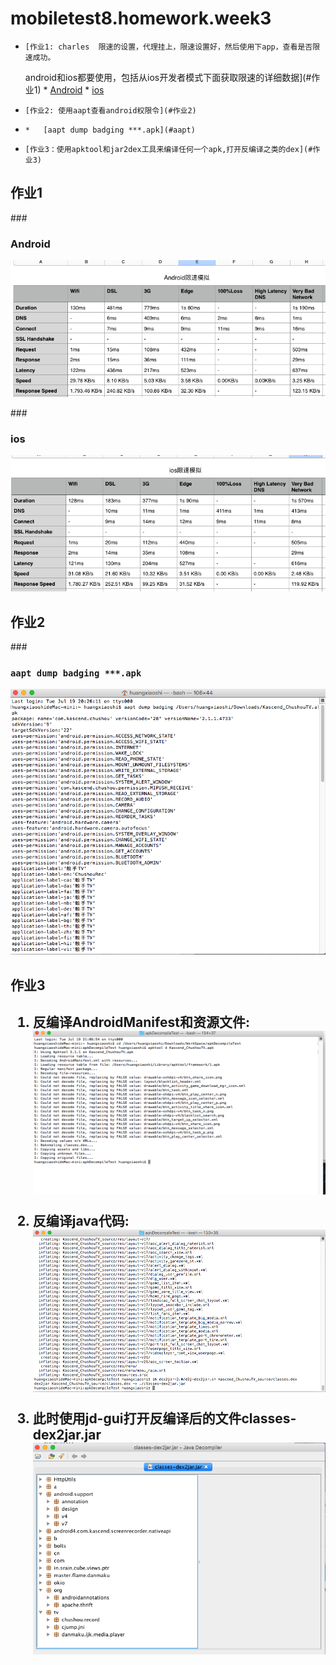 # mobiletest8.homework.week3
*     [作业1: charles  限速的设置，代理挂上，限速设置好，然后使用下app，查看是否限速成功。
  android和ios都要使用，包括从ios开发者模式下面获取限速的详细数据](#作业1)
      *   [Android](#android)
      *   [ios](#ios)
*     [作业2: 使用aapt查看android权限令](#作业2)
*     *   [aapt dump badging ***.apk](#aapt)
*     [作业3：使用apktool和jar2dex工具来编译任何一个apk,打开反编译之类的dex](#作业3)



<h2 id="作业1">作业1</h2>  

###<h3 id="android">Android</h3>

![alt text][img01]  

###<h3 id="ios">ios</h3>

![alt text][img02]  


  [img01]: https://github.com/emmahuang/mobiletest8.homework.emma/blob/master/week3/src/common/images/AndroidSimulation.png
  [img02]: https://github.com/emmahuang/mobiletest8.homework.emma/blob/master/week3/src/common/images/iosSimulation.png
  
  
<h2 id="作业2">作业2</h2>  

###<h3 id="aapt">`aapt dump badging ***.apk`</h3>
![alt text][img03]

  [img03]:https://github.com/emmahuang/mobiletest8.homework.emma/blob/master/week3/src/common/images/aapt%E6%9F%A5%E7%9C%8B%E6%9D%83%E9%99%90.png
  
  
<h2 id="作业3">作业3<h2>

1. 反编译AndroidManifest和资源文件:  
![alt text][img04-01]

2. 反编译java代码:  
![alt text][img04-02]

3. 此时使用jd-gui打开反编译后的文件classes-dex2jar.jar
![alt text][img04-03] 


 [img04-01]:https://github.com/emmahuang/mobiletest8.homework.emma/blob/master/week3/src/common/images/decompile1.png
 [img04-02]:https://github.com/emmahuang/mobiletest8.homework.emma/blob/master/week3/src/common/images/decompile2.png
 [img04-03]:https://github.com/emmahuang/mobiletest8.homework.emma/blob/master/week3/src/common/images/decompile3.png
 
  
  
